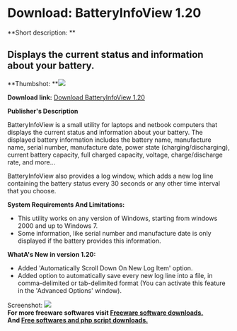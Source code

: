 # Download: BatteryInfoView 1.20

**Short description: **

## Displays the current status and information about your battery.

  
**Thumbshot: **![](http://www.freewarefiles.com/screenshot/batteryinfoview_md.jpg)   
  
**Download link:** [Download BatteryInfoView 1.20](http://freesoftwares.boysofts.com/BatteryInfoView_program_69449.html)  
  

**Publisher's Description**  
  

BatteryInfoView is a small utility for laptops and netbook computers that
displays the current status and information about your battery. The displayed
battery information includes the battery name, manufacture name, serial
number, manufacture date, power state (charging/discharging), current battery
capacity, full charged capacity, voltage, charge/discharge rate, and more...

BatteryInfoView also provides a log window, which adds a new log line
containing the battery status every 30 seconds or any other time interval that
you choose.

**System Requirements And Limitations:**

  * This utility works on any version of Windows, starting from windows 2000 and up to Windows 7. 
  * Some information, like serial number and manufacture date is only displayed if the battery provides this information. 

**WhatA's New in version 1.20:**

  * Added 'Automatically Scroll Down On New Log Item' option. 
  * Added option to automatically save every new log line into a file, in comma-delimited or tab-delimited format (You can activate this feature in the 'Advanced Options' window). 

  
  
Screenshot: ![](http://www.freewarefiles.com/screenshot/batteryinfoview.jpg)  
**For more freeware softwares visit [Freeware software downloads.](http://freesoftwares.boysofts.com/)**   
**And [Free softwares and php script downloads.](http://www.boysofts.com/)**

